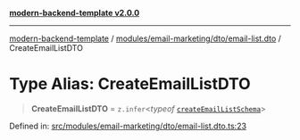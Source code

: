 [**modern-backend-template v2.0.0**](../../../../../README.md)

***

[modern-backend-template](../../../../../modules.md) / [modules/email-marketing/dto/email-list.dto](../README.md) / CreateEmailListDTO

# Type Alias: CreateEmailListDTO

> **CreateEmailListDTO** = `z.infer`\<*typeof* [`createEmailListSchema`](../variables/createEmailListSchema.md)\>

Defined in: [src/modules/email-marketing/dto/email-list.dto.ts:23](https://github.com/maemreyo/saas-4cus-nodejs/blob/2a5b3f3aa11335dfa561e80e1feabb8e6084261e/src/modules/email-marketing/dto/email-list.dto.ts#L23)
